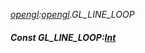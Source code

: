 _[opengl](../../modules/opengl/opengl-module.md):[opengl](../../modules/opengl/opengl-module.md).GL\_LINE\_LOOP_
##### Const GL\_LINE\_LOOP:[Int](../../modules/wonkey/wonkey-types-int.md)
